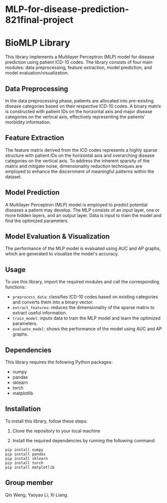 # MLP-for-disease-prediction-821final-project
# BioMLP Library

This library implements a Multilayer Perceptron (MLP) model for disease prediction using patient ICD-10 codes. The library consists of four main modules: data preprocessing, feature extraction, model prediction, and model evaluation/visualization.

## Data Preprocessing

In the data preprocessing phase, patients are allocated into pre-existing disease categories based on their respective ICD-10 codes. A binary matrix is constructed with patient IDs on the horizontal axis and major disease categories on the vertical axis, effectively representing the patients' morbidity information.

## Feature Extraction

The feature matrix derived from the ICD codes represents a highly sparse structure with patient IDs on the horizontal axis and overarching disease categories on the vertical axis. To address the inherent sparsity of the matrix and mitigate noise, dimensionality reduction techniques are employed to enhance the discernment of meaningful patterns within the dataset.

## Model Prediction

A Multilayer Perceptron (MLP) model is employed to predict potential diseases a patient may develop. The MLP consists of an input layer, one or more hidden layers, and an output layer. Data is input to train the model and find the optimized parameters.

## Model Evaluation & Visualization

The performance of the MLP model is evaluated using AUC and AP graphs, which are generated to visualize the model's accuracy.

## Usage

To use this library, import the required modules and call the corresponding functions:

- `preprocess_data`: classifies ICD-10 codes based on existing categories and converts them into a binary vector.
- `extract_features`: reduces the dimensionality of the sparse matrix to extract useful information.
- `train_model`: inputs data to train the MLP model and learn the optimized parameters.
- `evaluate_model`: shows the performance of the model using AUC and AP graphs.

## Dependencies

This library requires the following Python packages:

- numpy
- pandas
- sklearn
- torch
- matplotlib

## Installation

To install this library, follow these steps:

1. Clone the repository to your local machine

1. Install the required dependencies by running the following command:

```
pip install numpy
pip install pandas
pip install sklearn
pip install torch
pip install matplotlib
```

## Group member
Qin Weng; Yaoyao Li; Xi Liang. 
